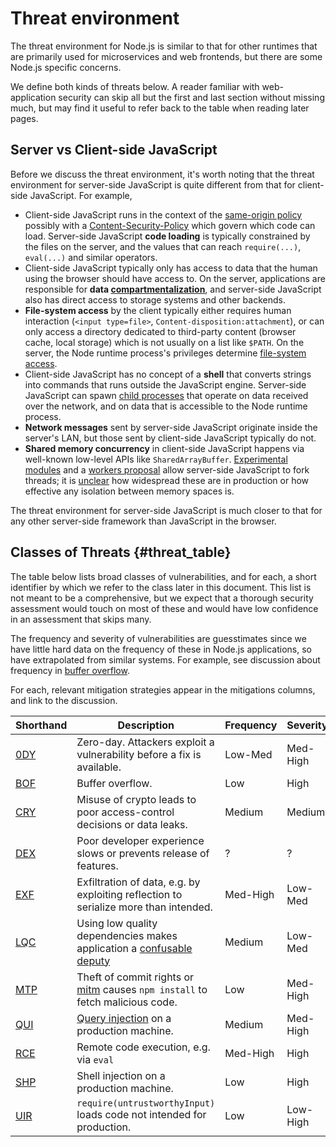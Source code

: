 # Threat environment

The threat environment for Node.js is similar to that for other runtimes that
are primarily used for microservices and web frontends, but there are some
Node.js specific concerns.

We define both kinds of threats below.  A reader familiar with web-application
security can skip all but the first and last section without missing much, but
may find it useful to refer back to the table when reading later pages.

## Server vs Client-side JavaScript

Before we discuss the threat environment, it's worth noting that the threat
environment for server-side JavaScript is quite different from that for
client-side JavaScript.  For example,

* Client-side JavaScript runs in the context of the [same-origin policy][]
  possibly with a [Content-Security-Policy][] which govern which code can load.
  Server-side JavaScript **code loading** is typically constrained by the files
  on the server, and the values that can reach `require(...)`, `eval(...)`
  and similar operators.
* Client-side JavaScript typically only has access to data that the human
  using the browser should have access to.
  On the server, applications are responsible for
  **data [compartmentalization][]**, and server-side JavaScript also has
  direct access to storage systems and other backends.
* **File-system access** by the client typically either requires human
  interaction
  (`<input type=file>`, `Content-disposition:attachment`), or can only access
  a directory dedicated to third-party content (browser cache, local storage)
  which is not usually on a list like `$PATH`.
  On the server, the Node runtime process's privileges determine
  [file-system access][nodejs/fs].
* Client-side JavaScript has no concept of a **shell** that converts
  strings into commands that runs outside the JavaScript engine.
  Server-side JavaScript can spawn
  [child processes][nodejs/child_process] that operate on data
  received over the network, and on data that is accessible to the
  Node runtime process.
* **Network messages** sent by server-side JavaScript originate inside
  the server's LAN, but those sent by client-side JavaScript typically do not.
* **Shared memory concurrency** in client-side JavaScript happens via
  well-known low-level APIs like `SharedArrayBuffer`.
  [Experimental modules][threads-a-gogo] and a [workers proposal][]
  allow server-side JavaScript to fork threads; it is
  [unclear][thread corner cases] how widespread these are in
  production or how effective any isolation between memory spaces is.

The threat environment for server-side JavaScript is much closer to
that for any other server-side framework than JavaScript in the
browser.

## Classes of Threats {#threat_table}

The table below lists broad classes of vulnerabilities, and for each,
a short identifier by which we refer to the class later in this
document.  This list is not meant to be a comprehensive, but we expect
that a thorough security assessment would touch on most of these and
would have low confidence in an assessment that skips many.

The frequency and severity of vulnerabilities are guesstimates since
we have little hard data on the frequency of these in Node.js
applications, so have extrapolated from similar systems.  For example,
see discussion about frequency in [buffer overflow][BOF].

For each, relevant mitigation strategies appear in the mitigations
columns, and link to the discussion.

| Shorthand | Description                                                                           | Frequency | Severity | Mitigations                 |
| --------- | ------------------------------------------------------------------------------------- | --------- | -------- | --------------------------- |
| [0DY][]   | Zero-day.  Attackers exploit a vulnerability before a fix is available.               | Low-Med   | Med-High | [cdeps][m-cd] [fail][m-fa]  |
| [BOF][]   | Buffer overflow.                                                                      | Low       | High     | [ovrsi][m-os]               |
| [CRY][]   | Misuse of crypto leads to poor access-control decisions or data leaks.                | Medium    | Medium   | [ovrsi][m-os]               |
| [DEX][]   | Poor developer experience slows or prevents release of features.                      | ?         | ?        | [dynam][m-dy] [ovrsi][m-os] |
| [EXF][]   | Exfiltration of data, e.g. by exploiting reflection to serialize more than intended.  | Med-High  | Low-Med  | [ovrsi][m-os]               |
| [LQC][]   | Using low quality dependencies makes application a [confusable deputy][]              | Medium    | Low-Med  | [kdeps][m-kd] [ovrsi][m-os] |
| [MTP][]   | Theft of commit rights or [mitm][] causes `npm install` to fetch malicious code.      | Low       | Med-High | [kdeps][m-kd] [cdeps][m-cd] |
| [QUI][]   | [Query injection][] on a production machine.                                          | Medium    | Med-High | [ovrsi][m-os] [qlang][m-ql] |
| [RCE][]   | Remote code execution, e.g. via `eval`                                                | Med-High  | High     | [dynam][m-dy] [ovrsi][m-os] |
| [SHP][]   | Shell injection on a production machine.                                              | Low       | High     | [ovrsi][m-os] [cproc][m-cp] |
| [UIR][]   | `require(untrustworthyInput)` loads code not intended for production.                 | Low       | Low-High | [dynam][m-dy]               |

[same-origin policy]: https://developer.mozilla.org/en-US/docs/Web/Security/Same-origin_policy
[Content-Security-Policy]: https://developers.google.com/web/fundamentals/security/csp/
[compartmentalization]: https://cwe.mitre.org/data/definitions/653.html
[nodejs/fs]: https://nodejs.org/api/fs.html
[nodejs/child_process]: https://nodejs.org/api/child_process.html
[threads-a-gogo]: https://github.com/xk/node-threads-a-gogo/blob/74005641d53b0d85e8d75e2506eddbded15f5112/src/threads_a_gogo.cc#L1387
[workers proposal]: https://github.com/nodejs/worker/issues/2
[thread corner cases]: https://github.com/nodejs/worker/issues/4#issuecomment-306090967
[confusable deputy]: https://cwe.mitre.org/data/definitions/441.html
[mitm]: https://cwe.mitre.org/data/definitions/300.html
[Query Injection]: https://cwe.mitre.org/data/definitions/89.html
[0DY]: threat-0DY.md
[BOF]: threat-BOF.md
[CRY]: threat-CRY.md
[DEX]: threat-DEX.md
[EXF]: threat-EXF.md
[LQC]: threat-LQC.md
[MTP]: threat-MTP.md
[QUI]: threat-QUI.md
[RCE]: threat-RCE.md
[SHP]: threat-SHP.md
[UIR]: threat-UIR.md
[m-dy]: ../chapter-2/dynamism.md
[m-kd]: ../chapter-3/knowing_dependencies.md
[m-cd]: ../chapter-4/close_dependencies.md
[m-os]: ../chapter-5/oversight.md
[m-fa]: ../chapter-6/failing.md
[m-cp]: ../chapter-7/child-processes.md
[m-ql]: ../chapter-7/query-langs.md
